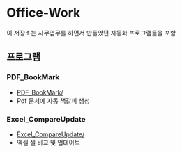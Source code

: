 # Office-Work

이 저장소는 사무업무를 하면서 만들었던 자동화 프로그램들을 포함

## 프로그램

### PDF_BookMark

- [PDF_BookMark/](PDF_BookMark/)
- Pdf 문서에 자동 책갈피 생성

### Excel_CompareUpdate

- [Excel_CompareUpdate/](Excel_CompareUpdate/)
- 엑셀 셀 비교 및 업데이트